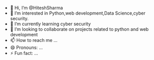 - 👋 Hi, I’m @HiteshSharma
- 👀 I’m interested in Python,web development,Data Science,cyber security.
- 🌱 I’m currently learning cyber security
- 💞️ I’m looking to collaborate on projects related to python and web development
- 📫 How to reach me ...
- 😄 Pronouns: ...
- ⚡ Fun fact: ...

<!---
HiteshSharma04/HiteshSharma04 is a ✨ special ✨ repository because its `README.md` (this file) appears on your GitHub profile.
You can click the Preview link to take a look at your changes.
--->
